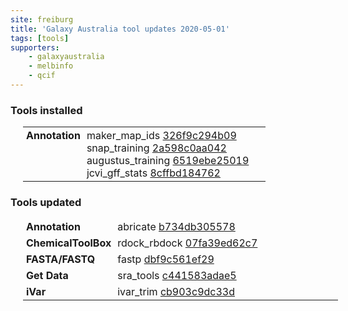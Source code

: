 ```yaml
---
site: freiburg
title: 'Galaxy Australia tool updates 2020-05-01'
tags: [tools]
supporters:
    - galaxyaustralia
    - melbinfo
    - qcif
---
```



<style>
  table {
    width: 100%;
    margin: 10px 20px;
  }
  table th {
    display: none;
  }
  td {
    padding: 3px 5px;
  }
  tr td:nth-child(1) {
    vertical-align: top;
    width: 25%;
  }
</style>

### Tools installed

| Section | Tool |
|---------|-----|
| **Annotation** | maker_map_ids [326f9c294b09](https://toolshed.g2.bx.psu.edu/view/iuc/maker_map_ids/326f9c294b09)<br/>snap_training [2a598c0aa042](https://toolshed.g2.bx.psu.edu/view/iuc/snap_training/2a598c0aa042)<br/>augustus_training [6519ebe25019](https://toolshed.g2.bx.psu.edu/view/bgruening/augustus_training/6519ebe25019)<br/>jcvi_gff_stats [8cffbd184762](https://toolshed.g2.bx.psu.edu/view/iuc/jcvi_gff_stats/8cffbd184762) |

### Tools updated

| Section | Tool |
|---------|-----|
| **Annotation** | abricate [b734db305578](https://toolshed.g2.bx.psu.edu/view/iuc/abricate/b734db305578) |
| **ChemicalToolBox** | rdock_rbdock [07fa39ed62c7](https://toolshed.g2.bx.psu.edu/view/bgruening/rdock_rbdock/07fa39ed62c7) |
| **FASTA/FASTQ** | fastp [dbf9c561ef29](https://toolshed.g2.bx.psu.edu/view/iuc/fastp/dbf9c561ef29) |
| **Get Data** | sra_tools [c441583adae5](https://toolshed.g2.bx.psu.edu/view/iuc/sra_tools/c441583adae5) |
| **iVar** | ivar_trim [cb903c9dc33d](https://toolshed.g2.bx.psu.edu/view/iuc/ivar_trim/cb903c9dc33d) |
